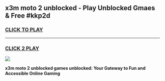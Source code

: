 
## x3m moto 2 unblocked - Play Unblocked Gmaes & Free #kkp2d
<h3>
<a href="https://news.freeplayer.one?title=x3m_moto_2_unblocked&ref=24F">CLICK TO PLAY</a></h3>
<hr>

<h3>
<a href="https://news.freeplayer.one?title=x3m_moto_2_unblocked&ref=24F">CLICK 2 PLAY</a>
  
</h3>

<a href="https://news.freeplayer.one?title=x3m_moto_2_unblocked&ref=24F/"><img src="https://clearcache.store/games.png"></a>


**x3m moto 2 unblocked games unblocked: Your Gateway to Fun and Accessible Online Gaming**
